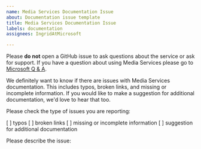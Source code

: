 ```yaml
---
name: Media Services Documentation Issue
about: Documentation issue template
title: Media Services Documentation Issue
labels: documentation
assignees: IngridAtMicrosoft

---
```


Please **do not** open a GitHub issue to ask questions about the service or ask for support. If you have a question about using Media Services please go to [Microsoft Q & A](https://docs.microsoft.com/en-us/answers/products/).

We definitely want to know if there are issues with Media Services documentation. This includes typos, broken links, and missing or incomplete information. If you would like to make a suggestion for additional documentation, we'd love to hear that too.

Please check the type of issues you are reporting:

[ ] typos
[ ] broken links
[ ] missing or incomplete information
[ ] suggestion for additional documentation

Please describe the issue:
